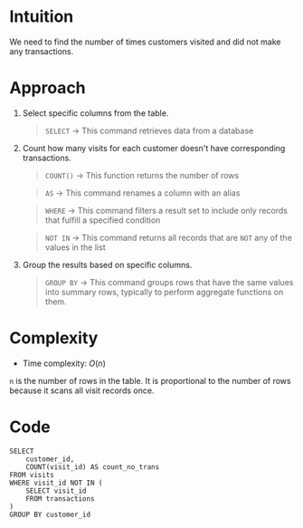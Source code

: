 # Intuition
<!-- Describe your first thoughts on how to solve this problem. -->
We need to find the number of times customers visited and did not make any transactions.

# Approach
<!-- Describe your approach to solving the problem. -->
1. Select specific columns from the table.

    > `SELECT` → This command retrieves data from a database

2. Count how many visits for each customer doesn't have corresponding transactions.

    > `COUNT()` → This function returns the number of rows

    > `AS` → This command renames a column with an alias

    > `WHERE` → This command filters a result set to include only records that fulfill a specified condition

    > `NOT IN` → This command returns all records that are `NOT` any of the values in the list

4. Group the results based on specific columns.

    > `GROUP BY` → This command groups rows that have the same values into summary rows, typically to perform aggregate functions on them.

# Complexity
- Time complexity: $O(n)$
<!-- Add your time complexity here, e.g. $$O(n)$$ -->
`n` is the number of rows in the table. It is proportional to the number of rows because it scans all visit records once.

# Code
```
SELECT 
    customer_id, 
    COUNT(visit_id) AS count_no_trans 
FROM visits
WHERE visit_id NOT IN (
    SELECT visit_id 
    FROM transactions
)
GROUP BY customer_id
```
